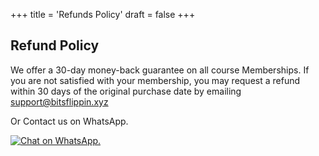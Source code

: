 +++
title = 'Refunds Policy'
draft = false
+++

## Refund Policy
We offer a 30-day money-back guarantee on all course Memberships. If you are not satisfied with your membership, you may request a refund within 30 days of the original purchase date by emailing support@bitsflippin.xyz

Or Contact us on WhatsApp.

[![Chat on WhatsApp.](/images/WhatsAppButtonGreenSmall)](https://wa.me/918866015116)
